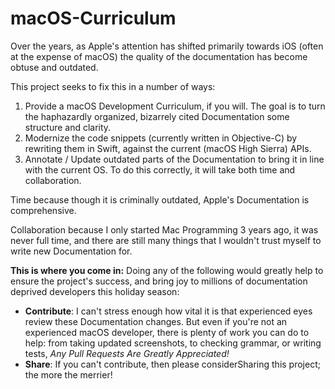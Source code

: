 # macOS-Curriculum

Over the years, as Apple's attention has shifted primarily towards iOS (often at the expense of macOS) the quality of the documentation has become obtuse and outdated.

This project seeks to fix this in a number of ways:

1. Provide a macOS Development Curriculum, if you will. The goal is to turn the haphazardly organized, bizarrely cited Documentation some structure and clarity.
2. Modernize the code snippets (currently written in Objective-C) by rewriting them in Swift, against the current (macOS High Sierra) APIs.
3. Annotate / Update outdated parts of the Documentation to bring it in line with the current OS.
To do this correctly, it will take both time and collaboration.

Time because though it is criminally outdated, Apple's Documentation is comprehensive.

Collaboration because I only started Mac Programming 3 years ago, it was never full time, and there are still many things that I wouldn't trust myself to write new Documentation for.

**This is where you come in:** Doing any of the following would greatly help to ensure the project's success, and bring joy to millions of documentation deprived developers this holiday season:

+ **Contribute**: I can't stress enough how vital it is that experienced eyes review these Documentation changes. But even if you're not an experienced macOS developer, there is plenty of work you can do to help: from taking updated screenshots, to checking grammar, or writing tests, *Any Pull Requests Are Greatly Appreciated!*
+ **Share**: If you can't contribute, then please considerSharing this project; the more the merrier!
